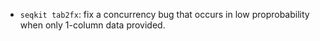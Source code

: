 - `seqkit tab2fx`: fix a concurrency bug that occurs in low proprobability
when only 1-column data provided.
